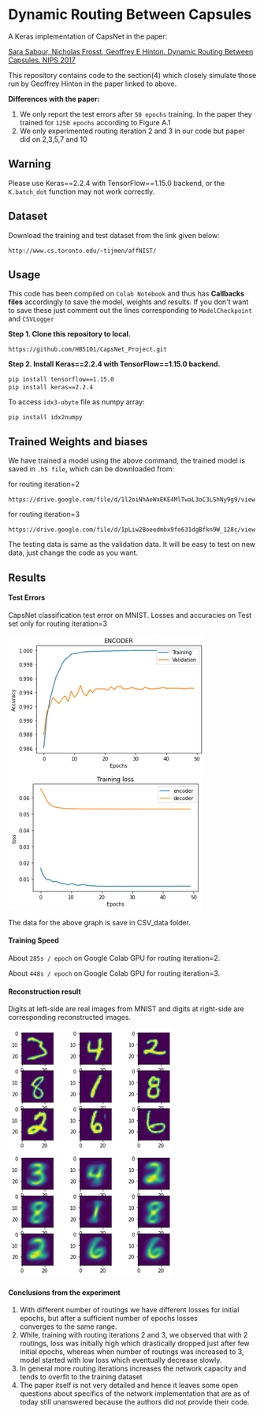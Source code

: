 # Dynamic Routing Between Capsules
A Keras implementation of CapsNet in the paper:

[Sara Sabour, Nicholas Frosst, Geoffrey E Hinton. Dynamic Routing Between Capsules. NIPS 2017](https://arxiv.org/abs/1710.09829) 

This repository contains code to the section(4) which closely simulate those run by Geoffrey Hinton in the paper linked to above.


**Differences with the paper:**   
1. We only report the test errors after `50 epochs` training. In the paper they trained for `1250 epochs` according to Figure A.1
2. We only experimented routing iteration 2 and 3 in our code but paper did on 2,3,5,7 and 10

## Warning

Please use Keras==2.2.4 with TensorFlow==1.15.0 backend, or the `K.batch_dot` function may not work correctly.

## Dataset

Download the training and test dataset from the link given below:

```
http://www.cs.toronto.edu/~tijmen/affNIST/
```

## Usage

This code has been compiled on `Colab Notebook` and thus has **Callbacks files** accordingly to save the model, weights and results. If you don't want to save these just comment out the lines corresponding to `ModelCheckpoint` and `CSVLogger`


**Step 1. Clone this repository to local.**
```
https://github.com/HB5101/CapsNet_Project.git
```
**Step 2.
Install Keras==2.2.4 with TensorFlow==1.15.0 backend.**
```
pip install tensorflow==1.15.0
pip install keras==2.2.4
```

To access `idx3-ubyte` file as numpy array:
```
pip install idx2numpy
```

## Trained Weights and biases 

We have trained a model using the above command, the trained model is
saved in `.h5 file`, which can be downloaded from:

for routing iteration=2
```
https://drive.google.com/file/d/1l2oiNhAeWxEKE4MlTwaL3oC3LShNy9g9/view
```
for routing iteration=3
```
https://drive.google.com/file/d/1pLiw2Boeedmbx9fe631dgBfkn9W_128c/view
```
The testing data is same as the validation data. It will be easy to test on new data, just change the code as you want.


## Results

#### Test Errors   

CapsNet classification test error on MNIST.
Losses and accuracies on Test set only for routing iteration=3

![](Readme_Graphs/training.png)
![](Readme_Graphs/loss.png)

The data for the above graph is save in CSV_data folder.


#### Training Speed

About `285s / epoch` on Google Colab GPU for routing iteration=2.

About `448s / epoch` on Google Colab GPU for routing iteration=3.


#### Reconstruction result

Digits at left-side are real images from MNIST and digits at right-side are corresponding reconstructed images.

![](Readme_Graphs/original.png)
![](Readme_Graphs/reconstructed.png)

#### Conclusions from the experiment

1. With different number of routings we have different losses for initial epochs, but after a sufficient number of epochs losses         
converges to the same range.
2. While, training with routing iterations 2 and 3, we observed that with 2 routings, loss was initially high which drastically dropped just after few initial epochs, whereas when number of routings was increased to 3, model started with low loss which eventually decrease slowly. 
3. In general more routing iterations increases the network capacity and tends to overfit to the training dataset 
4. The paper itself is not very detailed and hence it leaves some open questions about specifics of the network implementation that are as of today still unanswered because the authors did not provide their code.

